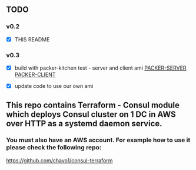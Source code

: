 ## TODO

### v0.2
- [x] THIS README

### v0.3
- [x] build with packer-kitchen test - server and client ami
[PACKER-SERVER](https://github.com/chavo1/packer-consul-server)
[PACKER-CLIENT](https://github.com/chavo1/packer-consul-client)

- [x] update code to use our own ami

## This repo contains Terraform - Consul module which deploys Consul cluster on 1 DC in AWS over HTTP as a systemd daemon service.

### You must also have an AWS account. For example how to use it please check the following repo:

https://github.com/chavo1/consul-terraform


